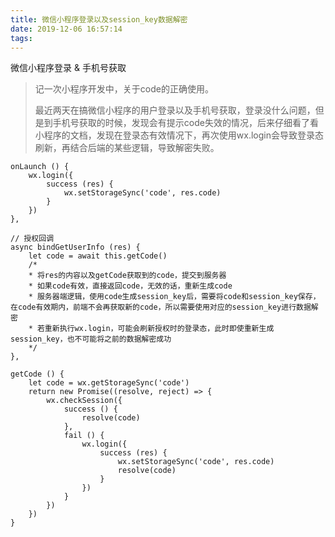 ```yaml
---
title: 微信小程序登录以及session_key数据解密
date: 2019-12-06 16:57:14
tags:
---
```


微信小程序登录 & 手机号获取
<!-- more -->

> 记一次小程序开发中，关于code的正确使用。
>
>最近两天在搞微信小程序的用户登录以及手机号获取，登录没什么问题，但是到手机号获取的时候，发现会有提示code失效的情况，后来仔细看了看小程序的文档，发现在登录态有效情况下，再次使用wx.login会导致登录态刷新，再结合后端的某些逻辑，导致解密失败。

```
onLaunch () {
    wx.login({
        success (res) {
            wx.setStorageSync('code', res.code)
        }
    })
},

// 授权回调
async bindGetUserInfo (res) {
    let code = await this.getCode()
    /*
    * 将res的内容以及getCode获取到的code，提交到服务器
    * 如果code有效，直接返回code，无效的话，重新生成code
    * 服务器端逻辑，使用code生成session_key后，需要将code和session_key保存，在code有效期内，前端不会再获取新的code，所以需要使用对应的session_key进行数据解密
    * 若重新执行wx.login，可能会刷新授权时的登录态，此时即使重新生成session_key，也不可能将之前的数据解密成功
    */
},

getCode () {
    let code = wx.getStorageSync('code')
    return new Promise((resolve, reject) => {
        wx.checkSession({
            success () {
                resolve(code)
            },
            fail () {
                wx.login({
                    success (res) {
                        wx.setStorageSync('code', res.code)
                        resolve(code)
                    }
                })
            }
        })
    })
}
````